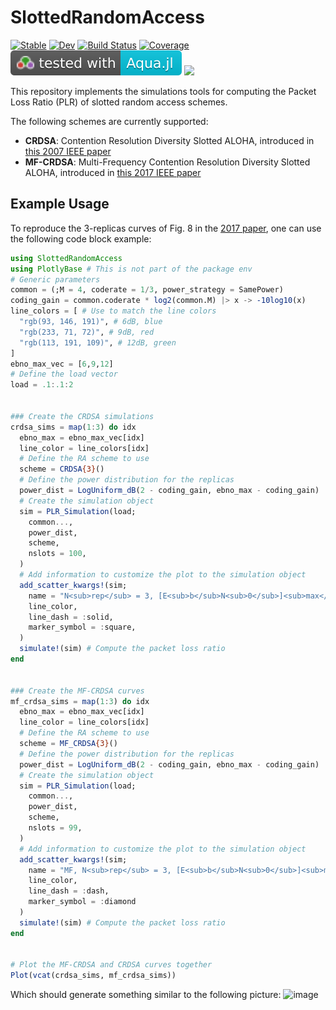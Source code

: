 # SlottedRandomAccess
[![Stable](https://img.shields.io/badge/docs-stable-blue.svg)](https://disberd.github.io/SlottedRandomAccess.jl/)
[![Dev](https://img.shields.io/badge/docs-dev-blue.svg)](https://disberd.github.io/SlottedRandomAccess.jl/dev)
[![Build Status](https://github.com/disberd/SlottedRandomAccess.jl/actions/workflows/CI.yml/badge.svg?branch=main)](https://github.com/disberd/SlottedRandomAccess.jl/actions/workflows/CI.yml?query=branch%3Amain)
[![Coverage](https://codecov.io/gh/disberd/SlottedRandomAccess.jl/branch/main/graph/badge.svg)](https://codecov.io/gh/disberd/SlottedRandomAccess.jl)
[![Aqua QA](https://raw.githubusercontent.com/JuliaTesting/Aqua.jl/master/badge.svg)](https://github.com/JuliaTesting/Aqua.jl)
[![](https://img.shields.io/badge/%F0%9F%9B%A9%EF%B8%8F_tested_with-JET.jl-233f9a)](https://github.com/aviatesk/JET.jl)


This repository implements the simulations tools for computing the Packet Loss Ratio (PLR) of slotted random access schemes.

The following schemes are currently supported:
- **CRDSA**: Contention Resolution Diversity Slotted ALOHA, introduced in [this 2007 IEEE paper](https://doi.org/10.1109/TWC.2007.348337)
- **MF-CRDSA**: Multi-Frequency Contention Resolution Diversity Slotted ALOHA, introduced in [this 2017 IEEE paper](https://doi.org/10.1109/TCOMM.2017.2696952)

## Example Usage
To reproduce the 3-replicas curves of Fig. 8 in the [2017 paper]((https://doi.org/10.1109/TCOMM.2017.2696952)), one can use the following code block example:
```julia
using SlottedRandomAccess
using PlotlyBase # This is not part of the package env
# Generic parameters
common = (;M = 4, coderate = 1/3, power_strategy = SamePower)
coding_gain = common.coderate * log2(common.M) |> x -> -10log10(x)
line_colors = [ # Use to match the line colors
  "rgb(93, 146, 191)", # 6dB, blue
  "rgb(233, 71, 72)", # 9dB, red
  "rgb(113, 191, 109)", # 12dB, green
]
ebno_max_vec = [6,9,12]
# Define the load vector
load = .1:.1:2


### Create the CRDSA simulations
crdsa_sims = map(1:3) do idx
  ebno_max = ebno_max_vec[idx]
  line_color = line_colors[idx]
  # Define the RA scheme to use
  scheme = CRDSA{3}()
  # Define the power distribution for the replicas
  power_dist = LogUniform_dB(2 - coding_gain, ebno_max - coding_gain)
  # Create the simulation object
  sim = PLR_Simulation(load;
    common...,
    power_dist,
    scheme,
    nslots = 100,
  )
  # Add information to customize the plot to the simulation object
  add_scatter_kwargs!(sim; 
    name = "N<sub>rep</sub> = 3, [E<sub>b</sub>N<sub>0</sub>]<sub>max</sub> = $(ebno_max)dB",
    line_color,
    line_dash = :solid,
    marker_symbol = :square,
  )
  simulate!(sim) # Compute the packet loss ratio
end


### Create the MF-CRDSA curves
mf_crdsa_sims = map(1:3) do idx
  ebno_max = ebno_max_vec[idx]
  line_color = line_colors[idx]
  # Define the RA scheme to use
  scheme = MF_CRDSA{3}()
  # Define the power distribution for the replicas
  power_dist = LogUniform_dB(2 - coding_gain, ebno_max - coding_gain)
  # Create the simulation object
  sim = PLR_Simulation(load;
    common...,
    power_dist,
    scheme,
    nslots = 99,
  )
  # Add information to customize the plot to the simulation object
  add_scatter_kwargs!(sim; 
    name = "MF, N<sub>rep</sub> = 3, [E<sub>b</sub>N<sub>0</sub>]<sub>max</sub> = $(ebno_max)dB",
    line_color,
    line_dash = :dash,
    marker_symbol = :diamond
  )
  simulate!(sim) # Compute the packet loss ratio
end


# Plot the MF-CRDSA and CRDSA curves together
Plot(vcat(crdsa_sims, mf_crdsa_sims))
```

Which should generate something similar to the following picture:
![image](https://github.com/user-attachments/assets/dc124fc1-4244-4801-91be-a8521474ca45)